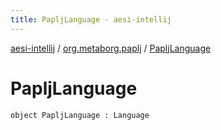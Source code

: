 ```yaml
---
title: PapljLanguage - aesi-intellij
---
```


[aesi-intellij](../index.html) / [org.metaborg.paplj](index.html) / [PapljLanguage](.)

# PapljLanguage

`object PapljLanguage : Language`